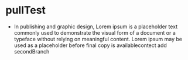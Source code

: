 # pullTest
* In publishing and graphic design, Lorem ipsum is a placeholder text commonly used to demonstrate the visual form of a document or a typeface without relying on meaningful content. Lorem ipsum may be used as a placeholder before final copy is availablecontect add secondBranch